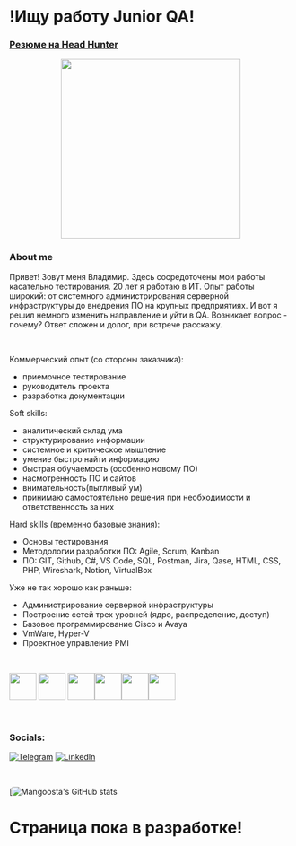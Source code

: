





 
# !Ищу работу Junior QA! 


### [Резюме на Head Hunter](https://krasnodar.hh.ru/resume/910906d1ff094909e40039ed1f505944577168) <p align="center"><img width="320" height="" src="http://www.globalityconsulting.com/blog/wp-content/uploads/2015/02/Software-Testing.jpg"></p>

### About me
   
  Привет! Зовут меня Владимир. Здесь сосредоточены мои работы касательно тестирования. 20 лет я работаю в ИТ. Опыт работы широкий: от системного администрирования серверной инфраструктуры до внедрения ПО на крупных предприятиях. И вот я решил немного изменить направление и уйти в QA. Возникает вопрос - почему? Ответ сложен и долог, при встрече расскажу.  

<br />

Коммерческий опыт (со стороны заказчика):
- приемочное тестирование
- руководитель проекта
- разработка документации

Soft skills:
- аналитический склад ума
- структурирование информации
- системное и критическое мышление
- умение быстро найти информацию
- быстрая обучаемость (особенно новому ПО)
- насмотренность ПО и сайтов
- внимательность(пытливый ум)
- принимаю самостоятельно решения при необходимости и ответственность за них

Hard skills (временно базовые знания):
- Основы тестирования
- Методологии разработки ПО: Agile, Scrum, Kanban
- ПО: GIT, Github, C#, VS Code, SQL, Postman, Jira, Qase, HTML, CSS, PHP, Wireshark, Notion, VirtualBox

Уже не так хорошо как раньше:
- Администрирование серверной инфраструктуры
- Построение сетей трех уровней (ядро, распределение, доступ)
- Базовое программирование Cisco и Avaya
- VmWare, Hyper-V
- Проектное управление PMI

<br />

<img height="48" width="48" src="https://img.icons8.com/fluency/344/c-sharp-logo.png"/> <img height="48" width="48" src="https://img.icons8.com/dusk/344/java-coffee-cup-logo.png"/> <img height="48" width="48" src="https://img.icons8.com/plasticine/344/php.png"/><img height="48" width="48" src="https://user-images.githubusercontent.com/107066312/194951637-f873fcfd-c80c-4108-8841-2302077feb06.png"/><img height="48" width="48" src="https://img.icons8.com/external-flaticons-lineal-color-flat-icons/344/external-css-mobile-app-development-flaticons-lineal-color-flat-icons.png"/><img height="48" width="48" src="https://img.icons8.com/fluency/344/my-sql.png"/>

<br />  

### Socials:
[![Telegram](https://img.shields.io/badge/-Telegram-090909?style=for-the-badge&logo=telegram&logoColor=27A0D9)](https://t.me/Mangosta)
[![LinkedIn](https://img.shields.io/badge/-LinkedIn-090909?style=for-the-badge&logo=linkedin&logoColor=007BB6)](https://www.linkedin.com/in/vladimir-vishnyakov-6b8734243/)


<br />

[![Mangoosta's GitHub stats](https://github-readme-stats.vercel.app/api?username=Mang00sta&show_icons=true&theme=tokyonight)

# Страница пока в разработке!  

<!--
Помощь 
https://the-unl.com/kak-oformit-profil-na-github-s-pomoshchyu-github-profile-readme-21


Иконки
https://icons8.com/icons/set/windows-server

Шильдики
https://shields.io/category/platform-support


![Visual_Studio](https://img.shields.io/badge/-Visual_Studio-090909?style=for-the-badge&logo=VisualStudio&logoColor=F8C52C)
![C#](https://img.shields.io/badge/-C%23-090909?style=for-the-badge&logo=.NET&logoColor=097CDB)
![TensorFlow](https://img.shields.io/badge/-TensorFlow-090909?style=for-the-badge&logo=tensorflow&logoColor=F88C00)
![JavaScript](https://img.shields.io/badge/-JavaScript-090909?style=for-the-badge&logo=JavaScript&logoColor=E9D54D)
![.Net](https://img.shields.io/badge/-Framework-090909?style=for-the-badge&logo=.net&logoColor=E5D3FF)

-->
